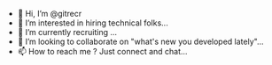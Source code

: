 - 👋 Hi, I’m @gitrecr
- 👀 I’m interested in hiring technical folks...
- 🌱 I’m currently recruiting ...
- 💞️ I’m looking to collaborate on "what's new you developed lately"...
- 📫 How to reach me ? Just connect and chat...

<!---
gitrecr/gitrecr is a ✨ special ✨ repository because its `README.md` (this file) appears on your GitHub profile.
You can click the Preview link to take a look at your changes.
--->
